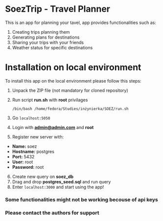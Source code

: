 # **SoezTrip - Travel Planner**

This is an app for planning your tavel, app provides functionalities such as:
1) Creating trips planning them
2) Generating plans for destinations
3) Sharing your trips with your friends
4) Weather status for specific destinations

# **Installation on local environment**

To install this app on the local environment please follow this steps:
1) Unpack the ZIP file (not mandatory for cloned repository)
2) Run script **run.sh** with **root** privilages

    ``/bin/bash /home/fedora/Studies/inżynierka/SOEZ/run.sh``

3) Go `localhost:5050`
4) Login with **admin@admin.com** and **root**
5) Register new server with:
 - **Name:** soez
 - **Hostname:** postgres
 - **Port:** 5432
 - **User:** root
 - **Password:** root
6) Create new query on **soez_db**
7) Drag and drop **postgres_seed.sql** and run query
8) Enter `localhost:3000` and start using the app!

### Some functionalities might not be working becouse of api keys
### Please contact the authors for support
